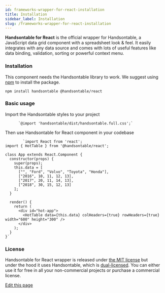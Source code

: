 ```yaml
---
id: frameworks-wrapper-for-react-installation
title: Installation
sidebar_label: Installation
slug: /frameworks-wrapper-for-react-installation
---
```


**Handsontable for React** is the official wrapper for Handsontable, a JavaScript data grid component with a spreadsheet look & feel. It easily integrates with any data source and comes with lots of useful features like data binding, validation, sorting or powerful context menu.

### Installation

This component needs the Handsontable library to work. We suggest using [npm](https://www.npmjs.com/package/@handsontable/react) to install the package.

    npm install handsontable @handsontable/react

### Basic usage

Import the Handsontable styles to your project

          `@import 'handsontable/dist/handsontable.full.css';`
        

Then use Handsontable for React component in your codebase

```
        `import React from 'react';
import { HotTable } from '@handsontable/react';

class App extends React.Component {
  constructor(props) {
    super(props);
    this.data = [
      ["", "Ford", "Volvo", "Toyota", "Honda"],
      ["2016", 10, 11, 12, 13],
      ["2017", 20, 11, 14, 13],
      ["2018", 30, 15, 12, 13]
    ];
  }

  render() {
    return (
      <div id="hot-app">
        <HotTable data={this.data} colHeaders={true} rowHeaders={true} width="600" height="300" />
      </div>
    );
  }
}`
```

### License

Handsontable for React wrapper is released under [the MIT license](https://github.com/handsontable/react-handsontable/blob/master/LICENSE) but under the hood it uses Handsontable, which is [dual-licensed](/docs/tutorial-licensing.html). You can either use it for free in all your non-commercial projects or purchase a commercial license.

[Edit this page](https://github.com/handsontable/docs/edit/8.2.0/tutorials/wrapper-for-react-installation.html)
